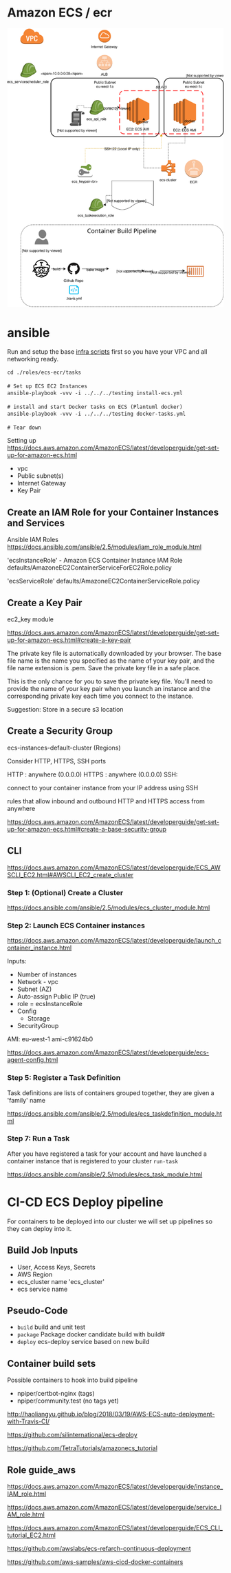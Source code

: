 # Amazon ECS / ecr

![Deploy](./docs/ecs-ecr.svg)


# ansible

Run and setup the base [infra scripts](../../infra/README.md) first so you have your VPC and all networking ready.

```
cd ./roles/ecs-ecr/tasks

# Set up ECS EC2 Instances
ansible-playbook -vvv -i ../../../testing install-ecs.yml

# install and start Docker tasks on ECS (Plantuml docker)
ansible-playbook -vvv -i ../../../testing docker-tasks.yml

# Tear down

```

Setting up
https://docs.aws.amazon.com/AmazonECS/latest/developerguide/get-set-up-for-amazon-ecs.html

* vpc
* Public subnet(s)
* Internet Gateway
* Key Pair


## Create an IAM Role for your Container Instances and Services

Ansible IAM Roles
https://docs.ansible.com/ansible/2.5/modules/iam_role_module.html

'ecsInstanceRole' -  Amazon ECS Container Instance IAM Role
defaults/AmazoneEC2ContainerServiceForEC2Role.policy

'ecsServiceRole'
defaults/AmazoneEC2ContainerServiceRole.policy

## Create a Key Pair

ec2_key module

https://docs.aws.amazon.com/AmazonECS/latest/developerguide/get-set-up-for-amazon-ecs.html#create-a-key-pair

The private key file is automatically downloaded by your browser. The base file name is the name you specified as the name of your key pair, and the file name extension is .pem. Save the private key file in a safe place.

This is the only chance for you to save the private key file. You'll need to provide the name of your key pair when you launch an instance and the corresponding private key each time you connect to the instance.

Suggestion: Store in a secure s3 location

## Create a Security Group

ecs-instances-default-cluster (Regions)

Consider HTTP, HTTPS, SSH ports

HTTP : anywhere (0.0.0.0)
HTTPS : anywhere (0.0.0.0)
SSH:

connect to your container instance from your IP address using SSH

rules that allow inbound and outbound HTTP and HTTPS access from anywhere

https://docs.aws.amazon.com/AmazonECS/latest/developerguide/get-set-up-for-amazon-ecs.html#create-a-base-security-group


## CLI

https://docs.aws.amazon.com/AmazonECS/latest/developerguide/ECS_AWSCLI_EC2.html#AWSCLI_EC2_create_cluster

### Step 1: (Optional) Create a Cluster

https://docs.ansible.com/ansible/2.5/modules/ecs_cluster_module.html

### Step 2:  Launch ECS Container instances
https://docs.aws.amazon.com/AmazonECS/latest/developerguide/launch_container_instance.html

Inputs:
 * Number of instances
 * Network - vpc
 * Subnet (AZ)
 * Auto-assign Public IP (true)
 * role = ecsInstanceRole
 * Config
   - Storage
 * SecurityGroup

AMI:
eu-west-1	ami-c91624b0

https://docs.aws.amazon.com/AmazonECS/latest/developerguide/ecs-agent-config.html

### Step 5: Register a Task Definition

Task definitions are lists of containers grouped together, they are given a 'family' name

https://docs.ansible.com/ansible/2.5/modules/ecs_taskdefinition_module.html

### Step 7: Run a Task
After you have registered a task for your account and have launched a container instance that is registered to your cluster `run-task`

https://docs.ansible.com/ansible/2.5/modules/ecs_task_module.html

# CI-CD ECS Deploy pipeline

For containers to be deployed into our cluster we will set up pipelines so they can deploy into it.

## Build Job Inputs

 * User, Access Keys, Secrets
 * AWS Region
 * ecs_cluster name 'ecs_cluster'
 * ecs service name

## Pseudo-Code

 * `build` build and unit test
 * `package` Package docker candidate build with build#
 * `deploy` ecs-deploy service based on new build

## Container build sets

Possible containers to hook into build pipeline

 * npiper/certbot-nginx (tags)
 * npiper/community.test (no tags yet)



http://haoliangyu.github.io/blog/2018/03/19/AWS-ECS-auto-deployment-with-Travis-CI/

https://github.com/silinternational/ecs-deploy

https://github.com/TetraTutorials/amazonecs_tutorial

## Role guide_aws

https://docs.aws.amazon.com/AmazonECS/latest/developerguide/instance_IAM_role.html

https://docs.aws.amazon.com/AmazonECS/latest/developerguide/service_IAM_role.html

https://docs.aws.amazon.com/AmazonECS/latest/developerguide/ECS_CLI_tutorial_EC2.html

https://github.com/awslabs/ecs-refarch-continuous-deployment


https://github.com/aws-samples/aws-cicd-docker-containers
